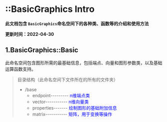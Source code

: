 # ::BasicGraphics Intro

**此文档包含 <code>BasicGraphics</code>命名空间下的各种类、函数等的介绍和使用方法**

**更新时间：2022-04-30**

## 1.BasicGraphics::Basic

此命名空间包含图形所需的最基础信息，包括端点、向量和图形参数类，以及基础运算函数支持。

> 目录结构（此命名空间下文件所在的所有的文件夹）
>
> + /base
>     + endpoint--------- <font color=blue>n维端点类</font>
>     + vector----------- <font color=blue>n维向量类</font>
>     + properties------- <font color=blue>绘制图形的基础附加信息</font>
>     + matrix----------- <font color=blue>矩阵，用于变换等操作</font>
